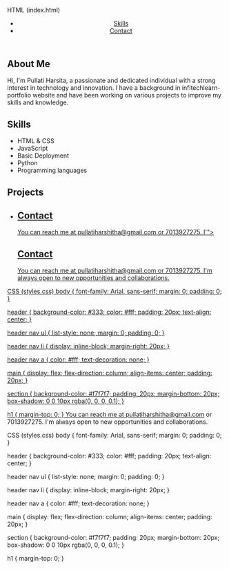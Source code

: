 HTML (index.html)
<!DOCTYPE html>
<html lang="en">
<head>
    <meta charset="UTF-8">
    <meta name="viewport" content="width=device-width, initial-scale=1.0">
    <title>Personal Portfolio</title>
    <link rel="stylesheet" href="styles.css">
</head>
<body>
    <header>
        <nav>
            <ul>
                <li><a href="                  
                <li><a href="#skills">Skills</a></li>
                <li><a href="                            
                <li><a href="#contact">Contact</a></li>
            </ul>
        </nav>
    </header>
    <main>
        <section id="bio">
            <h1>About Me</h1>
            <p>Hi, I'm Pullati Harsita, a passionate and dedicated individual with a strong interest in technology and innovation. I have a background in infitechlearn-portfolio website and have been working on various projects to improve my skills and knowledge.</p>
        </section>
        <section id="HTML">
            <h1>Skills</h1>
            <ul>
                <li>HTML & CSS</li>
                <li>JavaScript</li>
                <li>Basic Deployment</li>
                <li>Python</li>
                <li>Programming languages</li>
            </ul>
        </section>
        <section id="Personal portfolio">
            <h1>Projects</h1>
            <ul>
                <li><a href="                     
                <li><a href="                     
                <li><a href="                     
            </ul>
        </section>
        <section id="contact">
            <h1>Contact</h1>
            <p>You can reach me at pullatiharshitha@gmail.com or 7013927275. I'">
            <h1>Contact</h1>
            <p>You can reach me at pullatiharshitha@gmail.com or 7013927275. I'm always open to new opportunities and collaborations.</p>
        </section>
    </main>
    <script src=""script.js"></script>
</body>
</html>

CSS (styles.css)
body {
    font-family: Arial, sans-serif;
    margin: 0;
    padding: 0;
}

header {
    background-color: #333;
    color: #fff;
    padding: 20px;
    text-align: center;
}

header nav ul {
    list-style: none;
    margin: 0;
    padding: 0;
}

header nav li {
    display: inline-block;
    margin-right: 20px;
}

header nav a {
    color: #fff;
    text-decoration: none;
}

main {
    display: flex;
    flex-direction: column;
    align-items: center;
    padding: 20px;
}

section {
    background-color: #f7f7f7;
    padding: 20px;
    margin-bottom: 20px;
    box-shadow: 0 0 10px rgba(0, 0, 0, 0.1);
}

h1 {
    margin-top: 0;
}
You can reach me at pullatiharshitha@gmail.com or 7013927275. I'm always open to new opportunities and collaborations.

<script src=""script.js"></script>
CSS (styles.css) body { font-family: Arial, sans-serif; margin: 0; padding: 0; }

header { background-color: #333; color: #fff; padding: 20px; text-align: center; }

header nav ul { list-style: none; margin: 0; padding: 0; }

header nav li { display: inline-block; margin-right: 20px; }

header nav a { color: #fff; text-decoration: none; }

main { display: flex; flex-direction: column; align-items: center; padding: 20px; }

section { background-color: #f7f7f7; padding: 20px; margin-bottom: 20px; box-shadow: 0 0 10px rgba(0, 0, 0, 0.1); }

h1 { margin-top: 0; }


